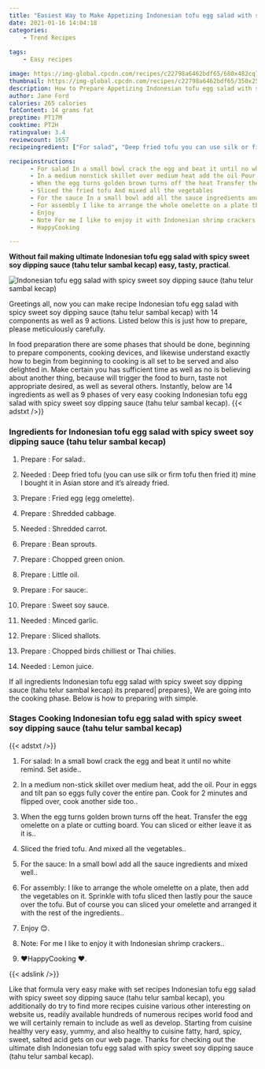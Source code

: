 ```yaml
---
title: "Easiest Way to Make Appetizing Indonesian tofu egg salad with spicy sweet soy dipping sauce tahu telur sambal kecap"
date: 2021-01-16 14:04:18
categories:
    - Trend Recipes
    
tags:
    - Easy recipes

image: https://img-global.cpcdn.com/recipes/c22798a6462bdf65/680x482cq70/indonesian-tofu-egg-salad-with-spicy-sweet-soy-dipping-sauce-tahu-telur-sambal-kecap-recipe-main-photo.jpg
thumbnail: https://img-global.cpcdn.com/recipes/c22798a6462bdf65/350x250cq70/indonesian-tofu-egg-salad-with-spicy-sweet-soy-dipping-sauce-tahu-telur-sambal-kecap-recipe-main-photo.jpg
description: How to Prepare Appetizing Indonesian tofu egg salad with spicy sweet soy dipping sauce tahu telur sambal kecap with 14 ingredients and 9 stages of easy cooking.
author: Jane Ford
calories: 265 calories
fatContent: 14 grams fat
preptime: PT17M
cooktime: PT2H
ratingvalue: 3.4
reviewcount: 1657
recipeingredient: ["For salad", "Deep fried tofu you can use silk or firm tofu then fried it mine I bought it in Asian store and its already fried", "Fried egg egg omelette", "Shredded cabbage", "Shredded carrot", "Bean sprouts", "Chopped green onion", "Little oil", "For sauce", "Sweet soy sauce", "Minced garlic", "Sliced shallots", "Chopped birds chilliest or Thai chilies", "Lemon juice"]

recipeinstructions: 
      - For salad In a small bowl crack the egg and beat it until no white remind Set aside 
      - In a medium nonstick skillet over medium heat add the oil Pour in eggs and tilt pan so eggs fully cover the entire pan Cook for 2 minutes and flipped over cook another side too 
      - When the egg turns golden brown turns off the heat Transfer the egg omelette on a plate or cutting board You can sliced or either leave it as it is 
      - Sliced the fried tofu And mixed all the vegetables 
      - For the sauce In a small bowl add all the sauce ingredients and mixed well 
      - For assembly I like to arrange the whole omelette on a plate then add the vegetables on it Sprinkle with tofu sliced then lastly pour the sauce over the tofu But of course you can sliced your omelette and arranged it with the rest of the ingredients 
      - Enjoy  
      - Note For me I like to enjoy it with Indonesian shrimp crackers 
      - HappyCooking 

---
```




**Without fail making ultimate Indonesian tofu egg salad with spicy sweet soy dipping sauce (tahu telur sambal kecap) easy, tasty, practical**. 


![Indonesian tofu egg salad with spicy sweet soy dipping sauce (tahu telur sambal kecap)](https://img-global.cpcdn.com/recipes/c22798a6462bdf65/680x482cq70/indonesian-tofu-egg-salad-with-spicy-sweet-soy-dipping-sauce-tahu-telur-sambal-kecap-recipe-main-photo.jpg "Indonesian tofu egg salad with spicy sweet soy dipping sauce (tahu telur sambal kecap)")




Greetings all, now you can make recipe Indonesian tofu egg salad with spicy sweet soy dipping sauce (tahu telur sambal kecap) with 14 components as well as 9 actions. Listed below this is just how to prepare, please meticulously carefully.

In food preparation there are some phases that should be done, beginning to prepare components, cooking devices, and likewise understand exactly how to begin from beginning to cooking is all set to be served and also delighted in. Make certain you has sufficient time as well as no is believing about another thing, because will trigger the food to burn, taste not appropriate desired, as well as several others. Instantly, below are 14 ingredients as well as 9 phases of very easy cooking Indonesian tofu egg salad with spicy sweet soy dipping sauce (tahu telur sambal kecap).
{{< adstxt />}}

### Ingredients for Indonesian tofu egg salad with spicy sweet soy dipping sauce (tahu telur sambal kecap)


1. Prepare  : For salad:.

1. Needed  : Deep fried tofu (you can use silk or firm tofu then fried it) mine I bought it in Asian store and it’s already fried.

1. Prepare  : Fried egg (egg omelette).

1. Prepare  : Shredded cabbage.

1. Needed  : Shredded carrot.

1. Prepare  : Bean sprouts.

1. Prepare  : Chopped green onion.

1. Prepare  : Little oil.

1. Prepare  : For sauce:.

1. Prepare  : Sweet soy sauce.

1. Needed  : Minced garlic.

1. Prepare  : Sliced shallots.

1. Prepare  : Chopped birds chilliest or Thai chilies.

1. Needed  : Lemon juice.



If all ingredients Indonesian tofu egg salad with spicy sweet soy dipping sauce (tahu telur sambal kecap) its prepared| prepares}, We are going into the cooking phase. Below is how to preparing with simple.

### Stages Cooking Indonesian tofu egg salad with spicy sweet soy dipping sauce (tahu telur sambal kecap)

{{< adstxt />}}


1. For salad: In a small bowl crack the egg and beat it until no white remind. Set aside..



1. In a medium non-stick skillet over medium heat, add the oil. Pour in eggs and tilt pan so eggs fully cover the entire pan. Cook for 2 minutes and flipped over, cook another side too..



1. When the egg turns golden brown turns off the heat. Transfer the egg omelette on a plate or cutting board. You can sliced or either leave it as it is..



1. Sliced the fried tofu. And mixed all the vegetables..



1. For the sauce: In a small bowl add all the sauce ingredients and mixed well..



1. For assembly: I like to arrange the whole omelette on a plate, then add the vegetables on it. Sprinkle with tofu sliced then lastly pour the sauce over the tofu. But of course you can sliced your omelette and arranged it with the rest of the ingredients..



1. Enjoy 😊.



1. Note: For me I like to enjoy it with Indonesian shrimp crackers..



1. ❤️HappyCooking ❤️.





{{< adslink />}}

Like that formula very easy make with set recipes Indonesian tofu egg salad with spicy sweet soy dipping sauce (tahu telur sambal kecap), you additionally do try to find more recipes cuisine various other interesting on website us, readily available hundreds of numerous recipes world food and we will certainly remain to include as well as develop. Starting from cuisine healthy very easy, yummy, and also healthy to cuisine fatty, hard, spicy, sweet, salted acid gets on our web page. Thanks for checking out the ultimate dish Indonesian tofu egg salad with spicy sweet soy dipping sauce (tahu telur sambal kecap).
